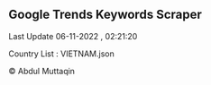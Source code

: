 

## Google Trends Keywords Scraper 
 
Last Update 06-11-2022 , 02:21:20

Country List :
VIETNAM.json



© Abdul Muttaqin 
